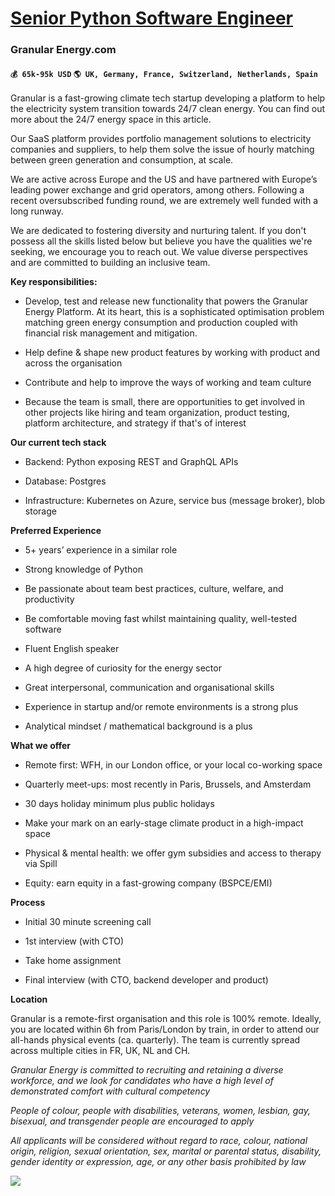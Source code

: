 # [Senior Python Software Engineer](https://www.remotewlb.com/apply/senior-python-software-engineer-40800)  
### Granular Energy.com  
#### `💰 65k-95k USD` `🌎 UK, Germany, France, Switzerland, Netherlands, Spain`  

Granular is a fast-growing climate tech startup developing a platform to help the electricity system transition towards 24/7 clean energy. You can find out more about the 24/7 energy space in this article.

Our SaaS platform provides portfolio management solutions to electricity companies and suppliers, to help them solve the issue of hourly matching between green generation and consumption, at scale.

We are active across Europe and the US and have partnered with Europe’s leading power exchange and grid operators, among others. Following a recent oversubscribed funding round, we are extremely well funded with a long runway.

We are dedicated to fostering diversity and nurturing talent. If you don't possess all the skills listed below but believe you have the qualities we're seeking, we encourage you to reach out. We value diverse perspectives and are committed to building an inclusive team.

**Key responsibilities:**

  * Develop, test and release new functionality that powers the Granular Energy Platform. At its heart, this is a sophisticated optimisation problem matching green energy consumption and production coupled with financial risk management and mitigation.

  * Help define & shape new product features by working with product and across the organisation

  * Contribute and help to improve the ways of working and team culture

  * Because the team is small, there are opportunities to get involved in other projects like hiring and team organization, product testing, platform architecture, and strategy if that's of interest

**Our current tech stack**

  * Backend: Python exposing REST and GraphQL APIs

  * Database: Postgres

  * Infrastructure: Kubernetes on Azure, service bus (message broker), blob storage

**Preferred Experience**

  * 5+ years’ experience in a similar role

  * Strong knowledge of Python

  * Be passionate about team best practices, culture, welfare, and productivity 

  * Be comfortable moving fast whilst maintaining quality, well-tested software

  * Fluent English speaker

  * A high degree of curiosity for the energy sector

  * Great interpersonal, communication and organisational skills

  * Experience in startup and/or remote environments is a strong plus

  * Analytical mindset / mathematical background is a plus

**What we offer**

  * Remote first: WFH, in our London office, or your local co-working space

  * Quarterly meet-ups: most recently in Paris, Brussels, and Amsterdam

  * 30 days holiday minimum plus public holidays

  * Make your mark on an early-stage climate product in a high-impact space

  * Physical & mental health: we offer gym subsidies and access to therapy via Spill

  * Equity: earn equity in a fast-growing company (BSPCE/EMI)

**Process**

  * Initial 30 minute screening call

  * 1st interview (with CTO)

  * Take home assignment

  * Final interview (with CTO, backend developer and product)

**Location**

Granular is a remote-first organisation and this role is 100% remote. Ideally, you are located within 6h from Paris/London by train, in order to attend our all-hands physical events (ca. quarterly). The team is currently spread across multiple cities in FR, UK, NL and CH.

_Granular Energy is committed to recruiting and retaining a diverse workforce, and we look for candidates who have a high level of demonstrated comfort with cultural competency_

_People of colour, people with disabilities, veterans, women, lesbian, gay, bisexual, and transgender people are encouraged to apply_

_All applicants will be considered without regard to race, colour, national origin, religion, sexual orientation, sex, marital or parental status, disability, gender identity or expression, age, or any other basis prohibited by law_

![](https://remotive.com/job/track/1895673/blank.gif?source=public_api)

